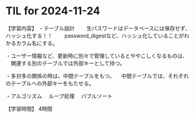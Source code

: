 # TIL for 2024-11-24
【学習内容】
・テーブル設計
　　生パスワードはデータベースには保存せず、ハッシュ化する！！
　　password_digestなど、ハッシュ化していることがわかるカラム名にする。

・ユーザー情報など、更新時に別々で管理しているとややこしくなるものは、
　関連する別のテーブルでは外部キーとして持つ。

・多対多の関係の時は、中間テーブルをもつ。
　中間テーブルでは、それぞれのテーブルへの外部キーをもたせる。

・アルゴリズム
　ループ処理
　バブルソート

【学習時間】
4時間
